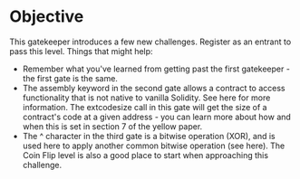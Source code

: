 # Objective

This gatekeeper introduces a few new challenges. Register as an entrant to pass this level.
Things that might help:

-   Remember what you've learned from getting past the first gatekeeper - the first gate is the same.
-   The assembly keyword in the second gate allows a contract to access functionality that is not native to vanilla Solidity. See here for more information. The extcodesize call in this gate will get the size of a contract's code at a given address - you can learn more about how and when this is set in section 7 of the yellow paper.
-   The ^ character in the third gate is a bitwise operation (XOR), and is used here to apply another common bitwise operation (see here). The Coin Flip level is also a good place to start when approaching this challenge.
